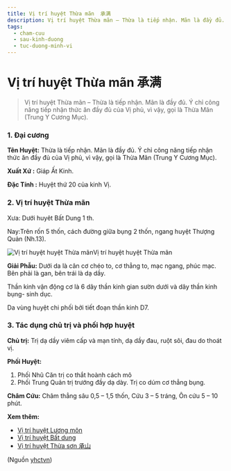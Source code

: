 ```yaml
---
title: Vị trí huyệt Thừa mãn  承满
description: Vị trí huyệt Thừa mãn – Thừa là tiếp nhận. Mãn là đầy đủ. Ý chỉ công năng tiếp nhận thức ăn đầy đủ của Vị phủ, vì vậy, gọi là Thừa Mãn (Trung Y Cương Mục).
tags:
  - cham-cuu
  - sau-kinh-duong
  - tuc-duong-minh-vi
---
```


# Vị trí huyệt Thừa mãn  承满 

> Vị trí huyệt Thừa mãn – Thừa là tiếp nhận. Mãn là đầy đủ. Ý chỉ công năng tiếp nhận thức ăn đầy đủ của Vị phủ, vì vậy, gọi là Thừa Mãn (Trung Y Cương Mục).

### 1. Đại cương

**Tên Huyệt:** Thừa là tiếp nhận. Mãn là đầy đủ. Ý chỉ công năng tiếp nhận thức ăn đầy đủ của Vị phủ, vì vậy, gọi là Thừa Mãn (Trung Y Cương Mục).

**Xuất Xứ :** Giáp Ất Kinh.

**Đặc Tính :** Huyệt thứ 20 của kinh Vị.

### 2. Vị trí huyệt Thừa mãn

Xưa: Dưới huyêt Bất Dung 1 th.

Nay:Trên rốn 5 thốn, cách đường giữa bụng 2 thốn, ngang huyệt Thượng Quản (Nh.13).

![Vị trí huyệt huyệt Thừa mãn](/imgs/yhctvn/huyet-thua-man-300x169.jpg)Vị trí huyệt huyệt Thừa mãn

**Giải Phẫu:** Dưới da là cân cơ chéo to, cơ thẳng to, mạc ngang, phúc mạc. Bên phải là gan, bên trái là dạ dầy.

Thần kinh vận động cơ là 6 dây thần kinh gian sườn dưới và dây thần kinh bụng- sinh dục.

Da vùng huyệt chi phối bởi tiết đoạn thần kinh D7.

### 3. Tác dụng chủ trị và phối hợp huyệt

**Chủ trị:** Trị dạ dầy viêm cấp và mạn tính, dạ dầy đau, ruột sôi, đau do thoát vị.

**Phối Huyệt:**

1. Phối Nhũ Căn trị co thắt hoành cách mô
2. Phối Trung Quản trị trướng đầy dạ dày. Trị co dúm cơ thẳng bụng.

**Châm Cứu:** Châm thẳng sâu 0,5 – 1,5 thốn, Cứu 3 – 5 tráng, Ôn cứu 5 – 10 phút.

**Xem thêm:**

* [Vị trí huyệt Lương môn](/yhctvn/vi-tri-huyet-luong-mon/)
* [Vị trí huyệt Bất dung](/yhctvn/vi-tri-huyet-bat-dung/)
* [Vị trí huyệt Thừa sơn 承山](/yhctvn/vi-tri-huyet-thua-son-%e6%89%bf%e5%b1%b1/)

(Nguồn <a href="https://yhctvn.com/vi-tri-huyet-thua-man/" target="_blank">yhctvn</a>)
